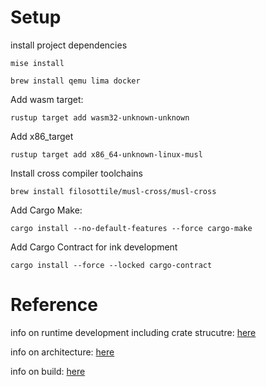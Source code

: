 # Setup

install project dependencies
```
mise install
```
```
brew install qemu lima docker
```

Add wasm target:
```
rustup target add wasm32-unknown-unknown
```

Add x86_target
```
rustup target add x86_64-unknown-linux-musl
```

Install cross compiler toolchains
```
brew install filosottile/musl-cross/musl-cross
```

Add Cargo Make:
```
cargo install --no-default-features --force cargo-make
```

Add Cargo Contract for ink development
```
cargo install --force --locked cargo-contract
```


# Reference
info on runtime development including crate strucutre: [here](https://docs.substrate.io/learn/runtime-development/)

info on architecture: [here](https://docs.substrate.io/learn/architecture/)

info on build: [here](https://docs.substrate.io/build/build-process/)